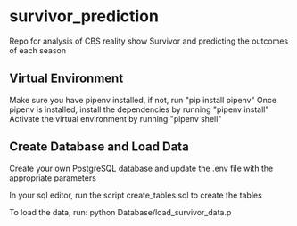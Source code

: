 # survivor_prediction
Repo for analysis of CBS reality show Survivor and predicting the outcomes of each season

## Virtual Environment
Make sure you have pipenv installed, if not, run "pip install pipenv"
Once pipenv is installed, install the dependencies by running "pipenv install"
Activate the virtual environment by running "pipenv shell"

## Create Database and Load Data
Create your own PostgreSQL database and update the .env file with the appropriate parameters

In your sql editor, run the script create_tables.sql to create the tables

To load the data, run: python Database/load_survivor_data.p

